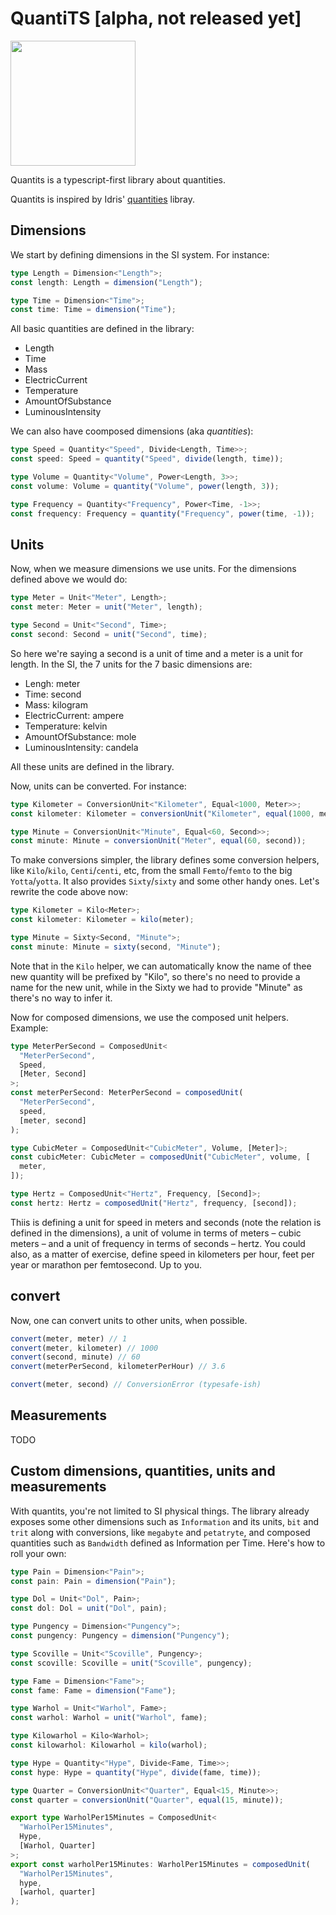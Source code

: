 # QuantiTS [alpha, not released yet]

<img src="https://upload.wikimedia.org/wikipedia/commons/3/3c/SI_Illustration_Base_Units_and_Constants_Colour_Full.svg" width=200 />

Quantits is a typescript-first library about quantities.

Quantits is inspired by Idris' [quantities](https://github.com/timjb/quantities) libray.

## Dimensions

We start by defining dimensions in the SI system. For instance:

```ts
type Length = Dimension<"Length">;
const length: Length = dimension("Length");

type Time = Dimension<"Time">;
const time: Time = dimension("Time");
```

All basic quantities are defined in the library:

- Length
- Time
- Mass
- ElectricCurrent
- Temperature
- AmountOfSubstance
- LuminousIntensity

We can also have coomposed dimensions (aka _quantities_):

```ts
type Speed = Quantity<"Speed", Divide<Length, Time>>;
const speed: Speed = quantity("Speed", divide(length, time));

type Volume = Quantity<"Volume", Power<Length, 3>>;
const volume: Volume = quantity("Volume", power(length, 3));

type Frequency = Quantity<"Frequency", Power<Time, -1>>;
const frequency: Frequency = quantity("Frequency", power(time, -1));
```

## Units

Now, when we measure dimensions we use units. For the dimensions defined above we would do:

```ts
type Meter = Unit<"Meter", Length>;
const meter: Meter = unit("Meter", length);

type Second = Unit<"Second", Time>;
const second: Second = unit("Second", time);
```

So here we're saying a second is a unit of time and a meter is a unit for length. In the SI, the 7 units for the 7 basic dimensions are:

- Lengh: meter
- Time: second
- Mass: kilogram
- ElectricCurrent: ampere
- Temperature: kelvin
- AmountOfSubstance: mole
- LuminousIntensity: candela

All these units are defined in the library.

Now, units can be converted. For instance:

```ts
type Kilometer = ConversionUnit<"Kilometer", Equal<1000, Meter>>;
const kilometer: Kilometer = conversionUnit("Kilometer", equal(1000, meter));

type Minute = ConversionUnit<"Minute", Equal<60, Second>>;
const minute: Minute = conversionUnit("Meter", equal(60, second));
```

To make conversions simpler, the library defines some conversion helpers, like `Kilo`/`kilo`, `Centi`/`centi`, etc, from the small `Femto`/`femto` to the big `Yotta`/`yotta`. It also provides `Sixty`/`sixty` and some other handy ones. Let's rewrite the code above now:

```ts
type Kilometer = Kilo<Meter>;
const kilometer: Kilometer = kilo(meter);

type Minute = Sixty<Second, "Minute">;
const minute: Minute = sixty(second, "Minute");
```

Note that in the `Kilo` helper, we can automatically know the name of thee new quantity will be prefixed by "Kilo", so there's no need to provide a name for the new unit, while in the Sixty we had to provide "Minute" as there's no way to infer it.

Now for composed dimensions, we use the composed unit helpers. Example:

```ts
type MeterPerSecond = ComposedUnit<
  "MeterPerSecond",
  Speed,
  [Meter, Second]
>;
const meterPerSecond: MeterPerSecond = composedUnit(
  "MeterPerSecond",
  speed,
  [meter, second]
);

type CubicMeter = ComposedUnit<"CubicMeter", Volume, [Meter]>;
const cubicMeter: CubicMeter = composedUnit("CubicMeter", volume, [
  meter,
]);

type Hertz = ComposedUnit<"Hertz", Frequency, [Second]>;
const hertz: Hertz = composedUnit("Hertz", frequency, [second]);
```

Thiis is defining a unit for speed in meters and seconds (note the relation is defined in the dimensions), a unit of volume in terms of meters – cubic meters – and a unit of frequency in terms of seconds – hertz. You could also, as a matter of exercise, define speed in kilometers per hour, feet per year or marathon per femtosecond. Up to you.

## convert

Now, one can convert units to other units, when possible.

```ts
convert(meter, meter) // 1
convert(meter, kilometer) // 1000
convert(second, minute) // 60
convert(meterPerSecond, kilometerPerHour) // 3.6

convert(meter, second) // ConversionError (typesafe-ish)
```

## Measurements

TODO

## Custom dimensions, quantities, units and measurements

With quantits, you're not limited to SI physical things. The library already exposes some other dimensions such as `Information` and its units, `bit` and `trit` along with conversions, like `megabyte` and `petatryte`, and composed quantities such as `Bandwidth` defined as Information per Time. Here's how to roll your own:

```ts
type Pain = Dimension<"Pain">;
const pain: Pain = dimension("Pain");

type Dol = Unit<"Dol", Pain>;
const dol: Dol = unit("Dol", pain);

type Pungency = Dimension<"Pungency">;
const pungency: Pungency = dimension("Pungency");

type Scoville = Unit<"Scoville", Pungency>;
const scoville: Scoville = unit("Scoville", pungency);

type Fame = Dimension<"Fame">;
const fame: Fame = dimension("Fame");

type Warhol = Unit<"Warhol", Fame>;
const warhol: Warhol = unit("Warhol", fame);

type Kilowarhol = Kilo<Warhol>;
const kilowarhol: Kilowarhol = kilo(warhol);

type Hype = Quantity<"Hype", Divide<Fame, Time>>;
const hype: Hype = quantity("Hype", divide(fame, time));

type Quarter = ConversionUnit<"Quarter", Equal<15, Minute>>;
const quarter = conversionUnit("Quarter", equal(15, minute));

export type WarholPer15Minutes = ComposedUnit<
  "WarholPer15Minutes",
  Hype,
  [Warhol, Quarter]
>;
export const warholPer15Minutes: WarholPer15Minutes = composedUnit(
  "WarholPer15Minutes",
  hype,
  [warhol, quarter]
);
```
